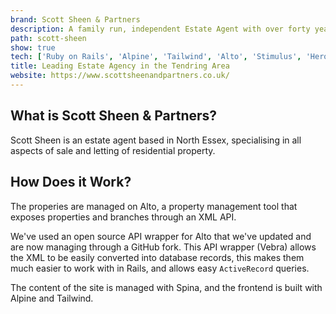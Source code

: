 ```yaml
---
brand: Scott Sheen & Partners
description: A family run, independent Estate Agent with over forty years’ experience within the industry. Scott Sheen & Partners specialise in all aspects of Sale and Letting of Residential property locally in North Essex.
path: scott-sheen
show: true
tech: ['Ruby on Rails', 'Alpine', 'Tailwind', 'Alto', 'Stimulus', 'Heroku', 'AWS', 'Adobe XD', 'Spina', 'Postgres']
title: Leading Estate Agency in the Tendring Area
website: https://www.scottsheenandpartners.co.uk/
---
```


## What is Scott Sheen & Partners?

Scott Sheen is an estate agent based in North Essex, specialising in all aspects of sale and letting of residential property.

## How Does it Work?

The properies are managed on Alto, a property management tool that exposes properties and branches through an XML API.

We've used an open source API wrapper for Alto that we've updated and are now managing through a GitHub fork. This API wrapper (Vebra) allows the XML to be easily converted into database records, this makes them much easier to work with in Rails, and allows easy `ActiveRecord` queries.

The content of the site is managed with Spina, and the frontend is built with Alpine and Tailwind.
